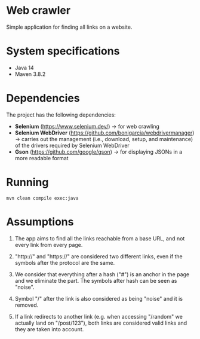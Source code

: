 # Web crawler

Simple application for finding all links on a website. 

# System specifications

- Java 14
- Maven 3.8.2

# Dependencies

The project has the following dependencies:

- **Selenium** (https://www.selenium.dev/) -> for web crawling
- **Selenium WebDriver** (https://github.com/bonigarcia/webdrivermanager) -> carries out the management (i.e., download, setup, and maintenance) of the drivers required by Selenium WebDriver 
- **Gson** (https://github.com/google/gson) -> for displaying JSONs in a more readable format

# Running

```mvn clean compile exec:java```

# Assumptions

1)  The app aims to find all the links reachable from a base URL, and not every link from every page. 

2)  "http://" and "https://" are considered two different links, even if the symbols after the protocol are the same.

3)  We consider that everything after a hash ("#") is an anchor in the page and we eliminate the part. The symbols after hash can be seen as "noise".

4)  Symbol "/" after the link is also considered as being "noise" and it is removed.

5)  If a link redirects to another link (e.g. when accessing "/random" we actually land on "/post/123"), both links are considered valid links and they are taken into account.

